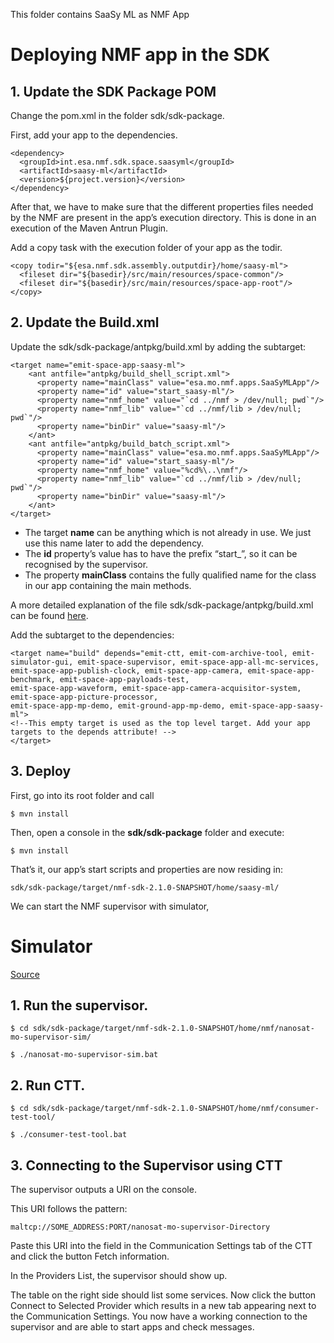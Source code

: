 This folder contains SaaSy ML as NMF App

# Deploying NMF app in the SDK

## 1. Update the SDK Package POM

Change the pom.xml in the folder sdk/sdk-package. 

First, add your app to the dependencies.

    <dependency>
      <groupId>int.esa.nmf.sdk.space.saasyml</groupId>
      <artifactId>saasy-ml</artifactId>
      <version>${project.version}</version>
    </dependency>

After that, we have to make sure that the different properties files needed by the NMF are present in the app’s execution directory. 
This is done in an execution of the Maven Antrun Plugin. 

Add a copy task with the execution folder of your app as the todir.

    <copy todir="${esa.nmf.sdk.assembly.outputdir}/home/saasy-ml">
      <fileset dir="${basedir}/src/main/resources/space-common"/>
      <fileset dir="${basedir}/src/main/resources/space-app-root"/>
    </copy>

## 2. Update the Build.xml

Update the sdk/sdk-package/antpkg/build.xml by adding the subtarget:

    <target name="emit-space-app-saasy-ml">
        <ant antfile="antpkg/build_shell_script.xml">
          <property name="mainClass" value="esa.mo.nmf.apps.SaaSyMLApp"/>
          <property name="id" value="start_saasy-ml"/>
          <property name="nmf_home" value="`cd ../nmf > /dev/null; pwd`"/>
          <property name="nmf_lib" value="`cd ../nmf/lib > /dev/null; pwd`"/>
          <property name="binDir" value="saasy-ml"/>
        </ant>
        <ant antfile="antpkg/build_batch_script.xml">
          <property name="mainClass" value="esa.mo.nmf.apps.SaaSyMLApp"/>
          <property name="id" value="start_saasy-ml"/>
          <property name="nmf_home" value="%cd%\..\nmf"/>
          <property name="nmf_lib" value="`cd ../nmf/lib > /dev/null; pwd`"/>
          <property name="binDir" value="saasy-ml"/>
        </ant>
    </target>

- The target **name** can be anything which is not already in use. 
We just use this name later to add the dependency.
- The **id** property’s value has to have the prefix “start_”, so it can be recognised by the supervisor.
- The property **mainClass** contains the fully qualified name for the class in our app containing the main methods.

A more detailed explanation of the file sdk/sdk-package/antpkg/build.xml can be found [here](https://nanosat-mo-framework.readthedocs.io/en/latest/apps/packaging.html).

Add the subtarget to the dependencies:

    <target name="build" depends="emit-ctt, emit-com-archive-tool, emit-simulator-gui, emit-space-supervisor, emit-space-app-all-mc-services,
    emit-space-app-publish-clock, emit-space-app-camera, emit-space-app-benchmark, emit-space-app-payloads-test,
    emit-space-app-waveform, emit-space-app-camera-acquisitor-system, emit-space-app-picture-processor,
    emit-space-app-mp-demo, emit-ground-app-mp-demo, emit-space-app-saasy-ml">
    <!--This empty target is used as the top level target. Add your app targets to the depends attribute! -->
    </target>

## 3. Deploy

First, go into its root folder and call 

    $ mvn install 

Then, open a console in the **sdk/sdk-package** folder and execute:

    $ mvn install

That’s it, our app’s start scripts and properties are now residing in:

    sdk/sdk-package/target/nmf-sdk-2.1.0-SNAPSHOT/home/saasy-ml/

We can start the NMF supervisor with simulator, 

# Simulator

[Source](https://nanosat-mo-framework.readthedocs.io/en/latest/sdk.html#id6)

## 1. Run the supervisor. 

    $ cd sdk/sdk-package/target/nmf-sdk-2.1.0-SNAPSHOT/home/nmf/nanosat-mo-supervisor-sim/ 

    $ ./nanosat-mo-supervisor-sim.bat

## 2. Run CTT.

    $ cd sdk/sdk-package/target/nmf-sdk-2.1.0-SNAPSHOT/home/nmf/consumer-test-tool/ 

    $ ./consumer-test-tool.bat

## 3. Connecting to the Supervisor using CTT

The supervisor outputs a URI on the console. 

This URI follows the pattern:

    maltcp://SOME_ADDRESS:PORT/nanosat-mo-supervisor-Directory 

Paste this URI into the field in the Communication Settings tab of the CTT and 
click the button Fetch information. 

In the Providers List, the supervisor should show up. 

The table on the right side should list some services. 
Now click the button Connect to Selected Provider which results in a new tab appearing next to the Communication Settings. 
You now have a working connection to the supervisor and are able to start apps and check messages.


